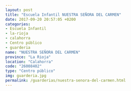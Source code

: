 ```yaml
---
layout: post
title: "Escuela Infantil NUESTRA SEÑORA DEL CARMEN"
date: 2017-09-20 20:57:05 +0200
categories:
- Escuela Infantil
- la-rioja
- calahorra
- Centro público
- guarderia
name: "NUESTRA SEÑORA DEL CARMEN"
province: "La Rioja"
location: "Calahorra"
code: "26008402"
type: "Centro público"
img: guarderia.jpg
permalink: /guarderias/nuestra-senora-del-carmen.html
---
```

